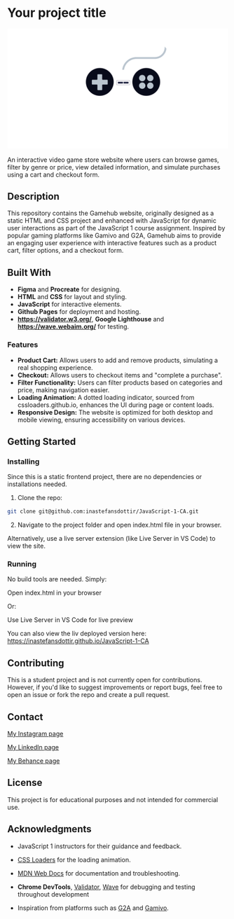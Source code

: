 # Your project title

![image](./assets/images/gamehub-logo.png)

An interactive video game store website where users can browse games, filter by genre or price, view detailed information, and simulate purchases using a cart and checkout form.

## Description

This repository contains the Gamehub website, originally designed as a static HTML and CSS project and enhanced with JavaScript for dynamic user interactions as part of the JavaScript 1 course assignment. Inspired by popular gaming platforms like Gamivo and G2A, Gamehub aims to provide an engaging user experience with interactive features such as a product cart, filter options, and a checkout form.

## Built With

- **Figma** and **Procreate** for designing.
- **HTML** and **CSS** for layout and styling.
- **JavaScript** for interactive elements.
- **Github Pages** for deployment and hosting.
- **https://validator.w3.org/**, **Google Lighthouse** and **https://wave.webaim.org/** for testing.

### Features

- **Product Cart:** Allows users to add and remove products, simulating a real shopping experience.
- **Checkout:** Allows users to checkout items and "complete a purchase".
- **Filter Functionality:** Users can filter products based on categories and price, making navigation easier.
- **Loading Animation:** A dotted loading indicator, sourced from cssloaders.github.io, enhances the UI during page or content loads.
- **Responsive Design:** The website is optimized for both desktop and mobile viewing, ensuring accessibility on various devices.

## Getting Started

### Installing

Since this is a static frontend project, there are no dependencies or installations needed.

1. Clone the repo:

```bash
git clone git@github.com:inastefansdottir/JavaScript-1-CA.git
```

2. Navigate to the project folder and open index.html file in your browser.

Alternatively, use a live server extension (like Live Server in VS Code) to view the site.

### Running

No build tools are needed. Simply:

Open index.html in your browser

Or:

Use Live Server in VS Code for live preview

You can also view the liv deployed version here: https://inastefansdottir.github.io/JavaScript-1-CA

## Contributing

This is a student project and is not currently open for contributions. However, if you'd like to suggest improvements or report bugs, feel free to open an issue or fork the repo and create a pull request.

## Contact

[My Instagram page](https://www.instagram.com/inas.designs/)

[My LinkedIn page](https://www.linkedin.com/in/ina-s-stefansdottir-36b98b294/)

[My Behance page](https://www.behance.net/nasstefnsdttir)

## License

This project is for educational purposes and not intended for commercial use.

## Acknowledgments

- JavaScript 1 instructors for their guidance and feedback.

- [CSS Loaders](https://cssloaders.github.io/) for the loading animation.

- [MDN Web Docs](https://developer.mozilla.org/) for documentation and troubleshooting.

- **Chrome DevTools**, [Validator](https://validator.w3.org/#validate_by_input), [Wave](https://wave.webaim.org/) for debugging and testing throughout development

- Inspiration from platforms such as [G2A](https://www.g2a.com/) and [Gamivo](https://www.gamivo.com/).
